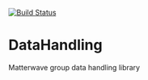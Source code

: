 [![Build Status](https://travis-ci.org/MatterWaveLab/DataHandling.png)](https://travis-ci.org/MatterWaveLab/DataHandling)

# DataHandling
Matterwave group data handling library

